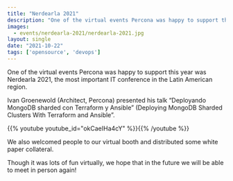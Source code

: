 ```yaml
---
title: "Nerdearla 2021"
description: "One of the virtual events Percona was happy to support this year was Nerdearla 2021, the most important IT conference in the Latin American region. Ivan Groenewold talked about MongoDB Sharded Clusters With Terraform and Ansible."
images:
  - events/nerdearla-2021/nerdearla-2021.jpg
layout: single
date: "2021-10-22"
tags: ['opensource', 'devops']
---
```


One of the virtual events Percona was happy to support this year was Nerdearla 2021, the most important IT conference in the Latin American region. 

Ivan Groenewold (Architect, Percona) presented his talk “Deployando MongoDB sharded con Terraform y Ansible” (Deploying MongoDB Sharded Clusters With Terraform and Ansible”.

{{% youtube youtube_id="okCaeIHa4cY" %}}{{% /youtube %}}

We also welcomed people to our virtual booth and distributed some white paper collateral. 

Though it was lots of fun virtually, we hope that in the future we will be able to meet in person again! 
